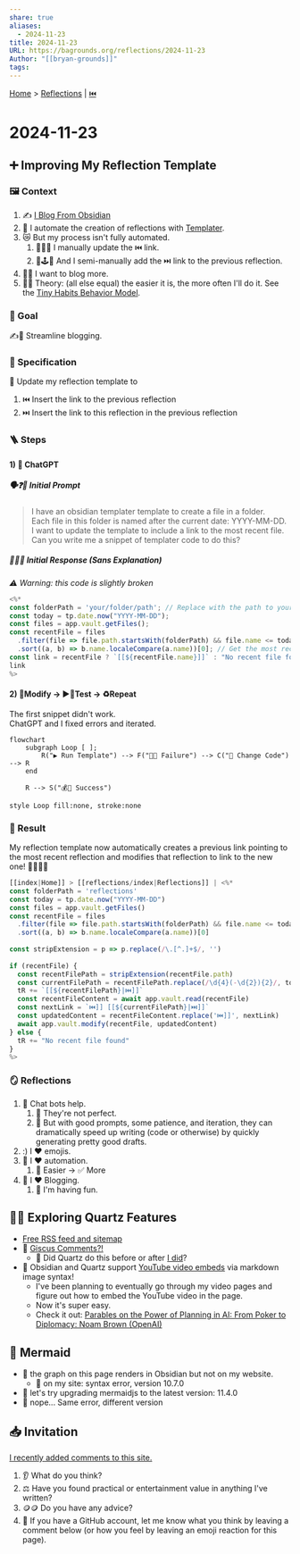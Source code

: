 ```yaml
---  
share: true  
aliases:  
  - 2024-11-23  
title: 2024-11-23  
URL: https://bagrounds.org/reflections/2024-11-23  
Author: "[[bryan-grounds]]"  
tags:   
---  
```

[Home](../index.md) > [Reflections](./index.md) | [⏮️](./2024-11-21.md)  
# 2024-11-23  
## ➕ Improving My Reflection Template  
### 🖼️ Context  
1. ✍️ [I Blog From Obsidian](./2024-04-21.md#✍%20Blogging%20From%20Obsidian)  
2. 🤖 I automate the creation of reflections with [Templater](https://github.com/SilentVoid13/Templater).  
3. 😿 But my process isn't fully automated.  
    1. 🔗🔨🥵 I manually update the ⏮️ link.  
    2. 🔗🕹️🥵 And I semi-manually add the ⏭️ link to the previous reflection.  
4. 📢📢 I want to blog more.  
5. 🥧✅ Theory: (all else equal) the easier it is, the more often I'll do it. See the [Tiny Habits Behavior Model](../books/tiny-habits.md#Behavior%20model).  
  
### 🎯 Goal  
✍️🤖 Streamline blogging.  
  
### 📐 Specification  
🔧 Update my reflection template to  
1. ⏮️ Insert the link to the previous reflection  
2. ⏭️ Insert the link to this reflection in the previous reflection  
  
### 🪜 Steps  
#### 1) 🤖 ChatGPT  
##### 🗣️❓🤖 Initial Prompt  
> I have an obsidian templater template to create a file in a folder.  
Each file in this folder is named after the current date: YYYY-MM-DD.  
I want to update the template to include a link to the most recent file.  
Can you write me a snippet of templater code to do this?  
  
##### 🤖💬🤔 Initial Response (Sans Explanation)  
_⚠️ Warning: this code is slightly broken_  
```js  
<%*  
const folderPath = 'your/folder/path'; // Replace with the path to your folder  
const today = tp.date.now("YYYY-MM-DD");  
const files = app.vault.getFiles();  
const recentFile = files  
  .filter(file => file.path.startsWith(folderPath) && file.name <= today)  
  .sort((a, b) => b.name.localeCompare(a.name))[0]; // Get the most recent file  
const link = recentFile ? `[[${recentFile.name}]]` : "No recent file found"; // Create link  
link  
%>  
```  
  
#### 2) 🔧Modify -> ▶️👀Test -> ♻️Repeat  
The first snippet didn't work.  
ChatGPT and I fixed errors and iterated.  
  
```mermaid  
flowchart  
    subgraph Loop [ ];  
        R("▶️ Run Template") --> F("🐛👀 Failure") --> C("🔧 Change Code") --> R  
    end  
  
    R --> S("💰👀 Success")  
  
style Loop fill:none, stroke:none  
```  
  
### 📜 Result  
My reflection template now automatically creates a previous link pointing to the most recent reflection and modifies that reflection to link to the new one! 🎉🤖🥂🥳  
  
```js  
[[index|Home]] > [[reflections/index|Reflections]] | <%*  
const folderPath = 'reflections'  
const today = tp.date.now("YYYY-MM-DD")  
const files = app.vault.getFiles()  
const recentFile = files  
  .filter(file => file.path.startsWith(folderPath) && file.name <= today)  
  .sort((a, b) => b.name.localeCompare(a.name))[0]  
  
const stripExtension = p => p.replace(/\.[^.]+$/, '')  
  
if (recentFile) {  
  const recentFilePath = stripExtension(recentFile.path)  
  const currentFilePath = recentFilePath.replace(/\d{4}(-\d{2}){2}/, today)  
  tR += `[[${recentFilePath}|⏮️]]`  
  const recentFileContent = await app.vault.read(recentFile)  
  const nextLink = `⏮️]] [[${currentFilePath}|⏭️]]`  
  const updatedContent = recentFileContent.replace('⏮️]]', nextLink)  
  await app.vault.modify(recentFile, updatedContent)  
} else {  
  tR += "No recent file found"  
}  
%>  
```  
  
### 🪞 Reflections  
1. 🤖 Chat bots help.  
    1. 🧐 They're not perfect.  
    2. 🚄 But with good prompts, some patience, and iteration, they can dramatically speed up writing (code or otherwise) by quickly generating pretty good drafts.  
2. :) I ❤️ emojis.  
3. 🤖 I ❤️ automation.  
    1. 🥧 Easier -> ✅ More  
4. 📣 I ❤️ Blogging.  
    1. 🥳 I'm having fun.  
  
## 🧑‍🚀 Exploring Quartz Features  
- [Free RSS feed and sitemap](https://quartz.jzhao.xyz/plugins/ContentIndex)  
- 💬 [Giscus Comments?!](https://quartz.jzhao.xyz/features/comments)  
  - 🤯 Did Quartz do this before or after [I did](./2024-11-20.md)?  
- 🤯 Obsidian and Quartz support [YouTube video embeds](https://quartz.jzhao.xyz/plugins/ObsidianFlavoredMarkdown) via markdown image syntax!  
  - I've been planning to eventually go through my video pages and figure out how to embed the YouTube video in the page.  
  - Now it's super easy.  
  - Check it out: [Parables on the Power of Planning in AI: From Poker to Diplomacy: Noam Brown (OpenAI)](../videos/parables-on-the-power-of-planning-in-ai-from-poker-to-diplomacy-noam-brown-openai.md)  
  
## 🧜 Mermaid  
- 🤔 the graph on this page renders in Obsidian but not on my website.  
  - 🐛 on my site: syntax error, version 10.7.0  
- 🤞 let's try upgrading mermaidjs to the latest version: 11.4.0  
- 🤔 nope... Same error, different version  
  
## 📥 Invitation  
[I recently added comments to this site.](./2024-11-20.md)  
1. 👂 What do you think?  
2. ⚖️ Have you found practical or entertainment value in anything I've written?  
3. 🪙🪙 Do you have any advice?  
4. 💬 If you have a GitHub account, let me know what you think by leaving a comment below (or how you feel by leaving an emoji reaction for this page).  
